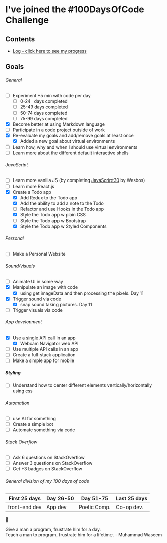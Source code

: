 # I've joined the #100DaysOfCode Challenge

## Contents

- [Log - click here to see my progress](log.md)

## Goals

###### General

- [ ] Experiment +5 min with code per day
  - [ ] 0-24 &nbsp;&nbsp;days completed
  - [ ] 25-49 days completed
  - [ ] 50-74 days completed
  - [ ] 75-99 days completed
- [x] Become better at using Markdown language
- [ ] Participate in a code project outside of work
- [x] Re-evaluate my goals and add/remove goals at least once
  - [x] Added a new goal about virtual environments
- [ ] Learn how, why and when I should use virtual environments
- [ ] Learn more about the different default interactive shells

###### JavaScript

- [ ] Learn more vanilla JS (by completing [JavaScript30](https://javascript30.com/) by Wesbos)
- [ ] Learn more React.js
- [x] Create a Todo app
  - [x] Add Redux to the Todo app
  - [x] Add the ability to add a note to the Todo
  - [ ] Refactor and use Hooks in the Todo app
  - [x] Style the Todo app w plain CSS
  - [ ] Style the Todo app w Bootstrap
  - [x] Style the Todo app w Styled Components

###### Personal

- [ ] Make a Personal Website

###### Sound/visuals

- [ ] Animate UI in some way
- [x] Manipulate an image with code
  - [x] using get imageData and then processing the pixels. Day 11
- [x] Trigger sound via code
  - [x] snap sound taking pictures. Day 11
- [ ] Trigger visuals via code

###### App development

- [x] Use a single API call in an app
  - [x] Webcam Navigator web API
- [ ] Use multiple API calls in an app
- [ ] Create a full-stack application
- [ ] Make a simple app for mobile

##### Styling

- [ ] Understand how to center different elements vertically/horizontally using css

###### Automation

- [ ] use AI for something
- [ ] Create a simple bot
- [ ] Automate something via code

###### Stack Overflow

- [ ] Ask 6 questions on StackOverflow
- [ ] Answer 3 questions on StackOverflow
- [ ] Get +3 badges on StackOverflow

###### General division of my 100 days of code

| First 25 days | Day 26-50 | Day 51-75    | Last 25 days |
| ------------- | --------- | ------------ | ------------ |
| front-end dev | App dev   | Poetic Comp. | Co-op dev.   |

:rocket:

Give a man a program, frustrate him for a day.  
Teach a man to program, frustrate him for a lifetime. - Muhammad Waseem
